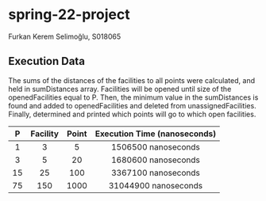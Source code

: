 # spring-22-project
Furkan Kerem Selimoğlu, S018065

## Execution Data

The sums of the distances of the facilities to all points were calculated, and held in sumDistances array. Facilities will be opened until size of the openedFacilities equal to  P. Then, the minimum value in the sumDistances is found and added to openedFacilities and deleted from unassignedFacilities. Finally, determined and printed which points will go to which open facilities.

|  P  | Facility  | Point  | Execution Time (nanoseconds) |
| :---: | :---: | :---: | :-----------------: |
| 1 | 3 | 5 | 1506500 nanoseconds |
| 3 | 5 | 20 | 1680600 nanoseconds |
| 15 | 25 | 100 | 3367100 nanoseconds |
| 75 | 150 | 1000 | 31044900 nanoseconds |
